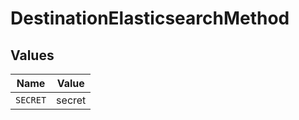 # DestinationElasticsearchMethod


## Values

| Name     | Value    |
| -------- | -------- |
| `SECRET` | secret   |
